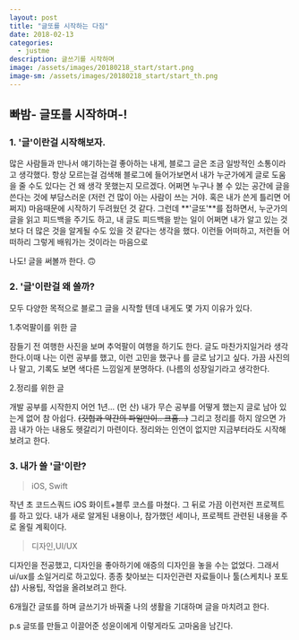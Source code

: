 ```yaml
---
layout: post
title: "글또를 시작하는 다짐"
date: 2018-02-13
categories:
  - justme
description: 글쓰기를 시작하며
image: /assets/images/20180218_start/start.png
image-sm: /assets/images/20180218_start/start_th.png
---
```



## 빠밤- 글또를 시작하며-!






### 1. '글'이란걸 시작해보자.
많은 사람들과 만나서 얘기하는걸 좋아하는 내게, 블로그 글은 조금 일방적인 소통이라고 생각했다. 항상 모르는걸 검색해 블로그에 들어가보면서 내가 누군가에게 글로 도움을 줄 수도 있다는 건 왜 생각 못했는지 모르겠다.
어쩌면 누구나 볼 수 있는 공간에 글을 쓴다는 것에 부담스러운 (저런 건 많이 아는 사람이 쓰는 거야. 혹은 내가 쓴게 틀리면 어쩌지) 마음때문에 시작하기 두려웠던 것 같다. 그런데 **'글또'**를 접하면서, 누군가의 글을 읽고 피드백을 주기도 하고, 내 글도 피드백을 받는 일이 어쩌면 내가 알고 있는 것보다 더 많은 것을 알게될 수도 있을 것 같다는 생각을 했다. 이런들 어떠하고, 저런들 어떠하리 그렇게 배워가는 것이라는 마음으로

나도! 글을 써볼까 한다. 🙃





### 2. '글'이란걸 왜 쓸까?

모두 다양한 목적으로 블로그 글을 시작할 텐데 내게도 몇 가지 이유가 있다.



1.추억팔이를 위한 글

잠들기 전 여행한 사진을 보며 추억팔이 여행을 하기도 한다. 글도 마찬가지일거라 생각한다.이때 나는 이런 공부를 했고, 이런 고민을 했구나 를 글로 남기고 싶다. 가끔 사진의 나 말고, 기록도 보면 색다른 느낌일게 분명하다. (나름의 성장일기라고 생각한다.



2.정리를 위한 글

개발 공부를 시작한지 어언 1년... (먼 산) 내가 무슨 공부를 어떻게 했는지 글로 남아 있는게 없어 참 아쉽다. ~~(깃헙과 약간의 파일만이.. 크흠...)~~ 그리고 정리를 하지 않으면 가끔 내가 아는 내용도 헷갈리기 마련이다. 정리와는 인연이 없지만 지금부터라도 시작해보려고 한다.





### 3. 내가 쓸 '글'이란?

> iOS, Swift

작년 초 코드스쿼드 iOS 화이트+블루 코스를 마쳤다. 그 뒤로 가끔 이런저런 프로젝트를 하고 있다. 내가 새로 알게된 내용이나, 참가했던 세미나, 프로젝트 관련된 내용을 주로 올릴 계획이다.



> 디자인,UI/UX

디자인을 전공했고, 디자인을 좋아하기에 애증의 디자인을 놓을 수는 없었다. 그래서 ui/ux를 소일거리로 하고있다. 종종 찾아보는 디자인관련 자료들이나 툴(스케치나 포토샵) 사용팁, 작업을 올려보려고 한다.



6개월간 글또를 하며 글쓰기가 바꿔줄 나의 생활을 기대하며 글을 마치려고 한다.

p.s 글또를 만들고 이끌어준 성윤이에게 이렇게라도 고마움을 남긴다.